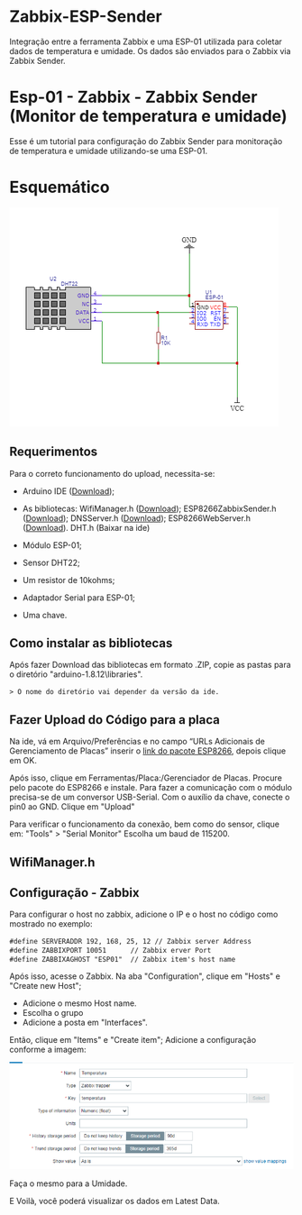 # Zabbix-ESP-Sender
Integração entre a ferramenta Zabbix e uma ESP-01 utilizada para coletar dados de temperatura e umidade. Os dados são enviados para o Zabbix via Zabbix Sender.

# Esp-01 - Zabbix - Zabbix Sender (Monitor de temperatura e umidade)

Esse é um tutorial para configuração do Zabbix Sender para monitoração de temperatura e umidade utilizando-se uma ESP-01.


# Esquemático

![](esq.png)

## Requerimentos

Para o correto funcionamento do upload, necessita-se:

 - Arduino IDE  ([Download](https://www.arduino.cc/en/main/software));
 - As bibliotecas:
 WifiManager.h ([Download](https://github.com/tzapu/WiFiManager));
 ESP8266ZabbixSender.h ([Download](https://github.com/zaphodus/ESP8266ZabbixSender));
 DNSServer.h ([Download](https://github.com/esp8266/Arduino/tree/master/libraries/DNSServer));
 ESP8266WebServer.h ([Download](https://github.com/esp8266/Arduino/blob/master/libraries/ESP8266WebServer/src/ESP8266WebServer.h)).
 DHT.h (Baixar na ide)
 
 - Módulo ESP-01;
 - Sensor DHT22;
 - Um resistor de 10kohms;
 - Adaptador Serial para ESP-01;
 - Uma chave.


## Como instalar as bibliotecas

Após fazer Download das bibliotecas em formato .ZIP, copie as pastas para o diretório "arduino-1.8.12\libraries".

	> O nome do diretório vai depender da versão da ide.

## Fazer Upload do Código para a placa

Na ide, vá em Arquivo/Preferências e no campo “URLs Adicionais de Gerenciamento de Placas” inserir o [link do pacote ESP8266](http://arduino.esp8266.com/stable/package_esp8266com_index.json), depois clique em OK. 

Após isso, clique em Ferramentas/Placa:/Gerenciador de Placas. Procure pelo pacote do ESP8266 e instale.
Para fazer a comunicação com o módulo precisa-se de um conversor USB-Serial. Com o auxílio da chave, conecte o pin0 ao GND.
Clique em "Upload"

Para verificar o funcionamento da conexão, bem como do sensor, clique em:
"Tools" > "Serial Monitor"
Escolha um baud de 115200.

## WifiManager.h


## Configuração - Zabbix

Para configurar o host no zabbix, adicione o IP e o host no código como mostrado no exemplo:
```
#define SERVERADDR 192, 168, 25, 12 // Zabbix server Address
#define ZABBIXPORT 10051      // Zabbix erver Port
#define ZABBIXAGHOST "ESP01"  // Zabbix item's host name
```

Após isso, acesse o Zabbix. Na aba "Configuration", clique em "Hosts" e "Create new Host";

- Adicione o mesmo Host name.
- Escolha o grupo 
- Adicione a posta em "Interfaces".

Então, clique em "Items" e "Create item";
Adicione a configuração conforme a imagem:

![](Capturar.png)

Faça o mesmo para a Umidade.

E Voilà, você poderá visualizar os dados em Latest Data.
